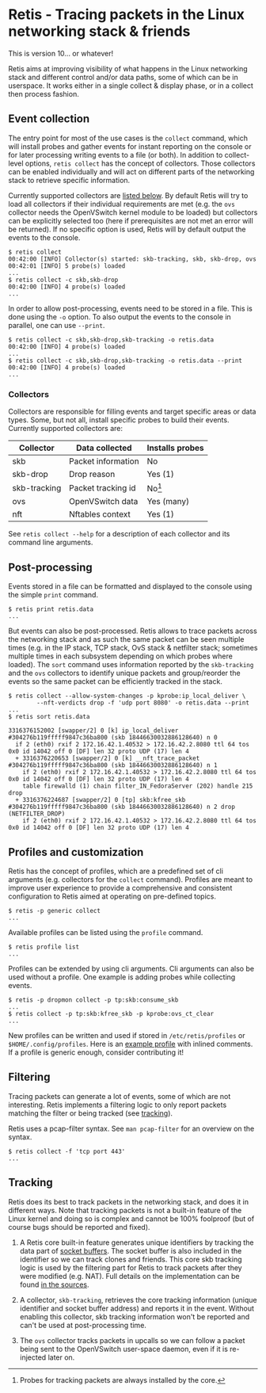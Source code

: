 # Retis - Tracing packets in the Linux networking stack & friends 

This is version 10... or whatever!

Retis aims at improving visibility of what happens in the Linux networking stack
and different control and/or data paths, some of which can be in userspace. It
works either in a single collect & display phase, or in a collect then process
fashion.

## Event collection

The entry point for most of the use cases is the `collect` command, which will
install probes and gather events for instant reporting on the console or for
later processing writing events to a file (or both). In addition to
collect-level options, `retis collect` has the concept of collectors. Those
collectors can be enabled individually and will act on different parts of the
networking stack to retrieve specific information.

Currently supported collectors are [listed below](#collectors). By default Retis
will try to load all collectors if their individual requirements are met (e.g.
the `ovs` collector needs the OpenVSwitch kernel module to be loaded) but
collectors can be explicitly selected too (here if prerequisites are not met an
error will be returned). If no specific option is used, Retis will by default
output the events to the console.

```
$ retis collect
00:42:00 [INFO] Collector(s) started: skb-tracking, skb, skb-drop, ovs
00:42:01 [INFO] 5 probe(s) loaded
...
$ retis collect -c skb,skb-drop
00:42:00 [INFO] 4 probe(s) loaded
...
```

In order to allow post-processing, events need to be stored in a file. This is
done using the `-o` option. To also output the events to the console in
parallel, one can use `--print`.

```
$ retis collect -c skb,skb-drop,skb-tracking -o retis.data
00:42:00 [INFO] 4 probe(s) loaded
...
$ retis collect -c skb,skb-drop,skb-tracking -o retis.data --print
00:42:00 [INFO] 4 probe(s) loaded
...
```

### Collectors

Collectors are responsible for filling events and target specific areas or data
types. Some, but not all, install specific probes to build their events.
Currently supported collectors are:

| Collector    | Data collected      | Installs probes |
| ------------ | ------------------- | --------------- |
| skb          | Packet information  | No              |
| skb-drop     | Drop reason         | Yes (1)         |
| skb-tracking | Packet tracking id  | No[^1]          |
| ovs          | OpenVSwitch data    | Yes (many)      |
| nft          | Nftables context    | Yes (1)         |

See `retis collect --help` for a description of each collector and its command
line arguments.

[^1]: Probes for tracking packets are always installed by the core.

## Post-processing

Events stored in a file can be formatted and displayed to the console using the
simple `print` command.

```
$ retis print retis.data
...
```

But events can also be post-processed. Retis allows to trace packets across the
networking stack and as such the same packet can be seen multiple times (e.g. in
the IP stack, TCP stack, OvS stack & netfilter stack; sometimes multiple times
in each subsystem depending on which probes where loaded). The `sort` command
uses information reported by the `skb-tracking` and the `ovs` collectors to
identify unique packets and group/reorder the events so the same packet can be
efficiently tracked in the stack.

```
$ retis collect --allow-system-changes -p kprobe:ip_local_deliver \
        --nft-verdicts drop -f 'udp port 8080' -o retis.data --print
...
$ retis sort retis.data

3316376152002 [swapper/2] 0 [k] ip_local_deliver #304276b119fffff9847c36ba800 (skb 18446630032886128640) n 0
  if 2 (eth0) rxif 2 172.16.42.1.40532 > 172.16.42.2.8080 ttl 64 tos 0x0 id 14042 off 0 [DF] len 32 proto UDP (17) len 4
  + 3316376220653 [swapper/2] 0 [k] __nft_trace_packet #304276b119fffff9847c36ba800 (skb 18446630032886128640) n 1
    if 2 (eth0) rxif 2 172.16.42.1.40532 > 172.16.42.2.8080 ttl 64 tos 0x0 id 14042 off 0 [DF] len 32 proto UDP (17) len 4
    table firewalld (1) chain filter_IN_FedoraServer (202) handle 215 drop
  + 3316376224687 [swapper/2] 0 [tp] skb:kfree_skb #304276b119fffff9847c36ba800 (skb 18446630032886128640) n 2 drop (NETFILTER_DROP)
    if 2 (eth0) rxif 2 172.16.42.1.40532 > 172.16.42.2.8080 ttl 64 tos 0x0 id 14042 off 0 [DF] len 32 proto UDP (17) len 4
```

## Profiles and customization

Retis has the concept of profiles, which are a predefined set of cli arguments
(e.g. collectors for the `collect` command). Profiles are meant to improve user
experience to provide a comprehensive and consistent configuration to Retis
aimed at operating on pre-defined topics.

```
$ retis -p generic collect
...
```

Available profiles can be listed using the `profile` command.

```
$ retis profile list
...
```

Profiles can be extended by using cli arguments. Cli arguments can also be used
without a profile. One example is adding probes while collecting events.

```
$ retis -p dropmon collect -p tp:skb:consume_skb
...
$ retis collect -p tp:skb:kfree_skb -p kprobe:ovs_ct_clear
...
```

New profiles can be written and used if stored in `/etc/retis/profiles` or
`$HOME/.config/profiles`. Here is an
[example profile](test_data/profiles/example.yaml) with inlined
comments. If a profile is generic enough, consider contributing it!

## Filtering

Tracing packets can generate a lot of events, some of which are not interesting.
Retis implements a filtering logic to only report packets matching the filter or
being tracked (see [tracking](#tracking)).

Retis uses a pcap-filter syntax. See `man pcap-filter` for an overview on the
syntax.

```
$ retis collect -f 'tcp port 443'
...
```

## Tracking

Retis does its best to track packets in the networking stack, and does it in
different ways. Note that tracking packets is not a built-in feature of the
Linux kernel and doing so is complex and cannot be 100% foolproof (but of course
bugs should be reported and fixed).

1. A Retis core built-in feature generates unique identifiers by tracking the
   data part of [socket buffers](https://git.kernel.org/pub/scm/linux/kernel/git/torvalds/linux.git/tree/include/linux/skbuff.h?h=v6.3#n737).
   The socket buffer is also included in the identifier so we can track clones
   and friends. This core skb tracking logic is used by the filtering part for
   Retis to track packets after they were modified (e.g. NAT). Full details on
   the implementation can be found
   [in the sources](src/core/tracking/skb_tracking.rs).

2. A collector, `skb-tracking`, retrieves the core tracking information (unique
   identifier and socket buffer address) and reports it in the event. Without
   enabling this collector, skb tracking information won't be reported and can't
   be used at post-processing time.

3. The `ovs` collector tracks packets in upcalls so we can follow a packet
   being sent to the OpenVSwitch user-space daemon, even if it is re-injected
   later on.
